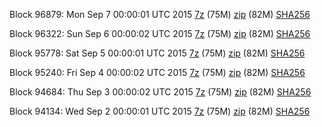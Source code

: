 Block 96879: Mon Sep  7 00:00:01 UTC 2015 [7z](https://transfer.sh/LUca6/bootstrap.dat.20150907.7z) (75M) [zip](https://transfer.sh/1cgy1z/bootstrap.dat.20150907.zip) (82M) [SHA256](https://transfer.sh/1h8AGU/sha256.txt)

Block 96322: Sun Sep  6 00:00:02 UTC 2015 [7z](https://transfer.sh/f6BZ8/bootstrap.dat.20150906.7z) (75M) [zip](https://transfer.sh/wss27/bootstrap.dat.20150906.zip) (82M) [SHA256](https://transfer.sh/1dpfUc/sha256.txt)

Block 95778: Sat Sep  5 00:00:01 UTC 2015 [7z](https://transfer.sh/pBmJl/bootstrap.dat.20150905.7z) (75M) [zip](https://transfer.sh/rwuAl/bootstrap.dat.20150905.zip) (82M) [SHA256](https://transfer.sh/BYdcC/sha256.txt)

Block 95240: Fri Sep  4 00:00:02 UTC 2015 [7z](https://transfer.sh/dvjfg/bootstrap.dat.20150904.7z) (75M) [zip](https://transfer.sh/rKbmm/bootstrap.dat.20150904.zip) (82M) [SHA256](https://transfer.sh/Z7Cw5/sha256.txt)

Block 94684: Thu Sep  3 00:00:02 UTC 2015 [7z](https://transfer.sh/fG3bb/bootstrap.dat.20150903.7z) (75M) [zip](https://transfer.sh/4LEwB/bootstrap.dat.20150903.zip) (82M) [SHA256](https://transfer.sh/yu6H0/sha256.txt)

Block 94134: Wed Sep  2 00:00:01 UTC 2015 [7z](https://transfer.sh/D2YKb/bootstrap.dat.20150902.7z) (75M) [zip](https://transfer.sh/M2yEA/bootstrap.dat.20150902.zip) (82M) [SHA256](https://transfer.sh/18UGbP/sha256.txt)
